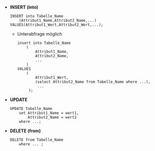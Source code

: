 - **INSERT (into)** 
	```mysql
	INSERT into Tabelle_Name 
		(Attribut1_Name,Attribut2_Name,...)
	VALUES(Attribut1_Wert,Attribut2_Wert,...);
	```
	- Unterabfrage möglich 
		```mysql
		insert into Tabelle_Name 
			(
				Attribut1_Name, 
				Attribut2_Name,
				...
			)
		VALUES
			(
				Attribut1_Wert,
				(select Attribut2_Name from Tabelle_Name where ...),
				 ...
			 );
		```
- **UPDATE** 
	```mysql
	UPDATE Tabelle_Name
		set Attribut1_Name = wert1,
			Attribut2_Name = wert2
		where ...;
	```
- **DELETE (from)** 
	```mysql
	DELETE from Tabelle_Name
		where ... ;
	```

